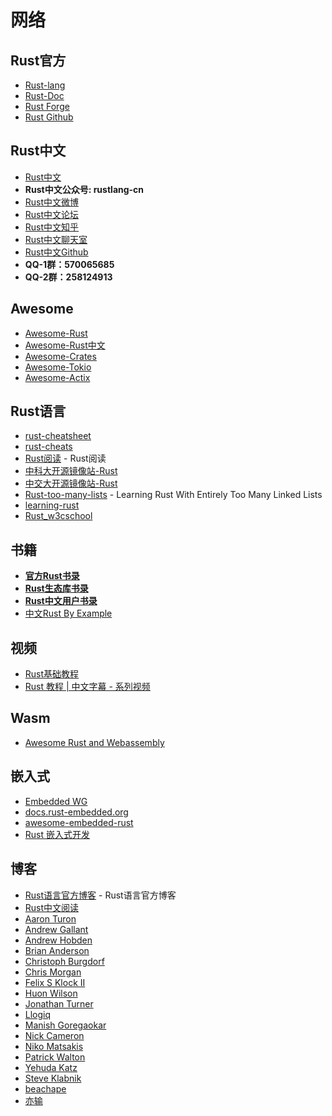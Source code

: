 # 网络

## Rust官方

* [Rust-lang]( https://www.rust-lang.org  )
* [Rust-Doc](https://rustlang-cn.org/office/rust/)
* [Rust Forge](https://forge.rust-lang.org/)
* [Rust Github](https://github.com/rust-lang)

## Rust中文

- [Rust中文](https://rustlang-cn.org)
- **Rust中文公众号: rustlang-cn**
- [Rust中文微博](https://weibo.com/kriry?is_all=1)
- [Rust中文论坛](http://kriry.com/a/community/rust)
- [Rust中文知乎](https://zhuanlan.zhihu.com/rustlang-cn)
- [Rust中文聊天室](https://riot.im/app/#/room/#rustlang-cn:matrix.org)
- [Rust中文Github](https://github.com/rustlang-cn)
- **QQ-1群：570065685**
- **QQ-2群：258124913**

## Awesome

- [Awesome-Rust](https://github.com/rust-unofficial/awesome-rust/blob/master/README.md)
- [Awesome-Rust中文](https://rustlang-cn.org/www/resource.html#rust%E4%B8%AD%E6%96%87)
- [Awesome-Crates](https://rustlang-cn.org/www/crates.html)
- [Awesome-Tokio](https://rustlang-cn.org/www/tokio.html)
- [Awesome-Actix](https://rustlang-cn.org/www/actix.html)

## Rust语言

* [rust-cheatsheet](https://upsuper.github.io/rust-cheatsheet)
* [rust-cheats](https://cheats.rs/)
* [Rust阅读](https://readrust.net/) - Rust阅读
* [中科大开源镜像站-Rust](https://mirrors.ustc.edu.cn/)
* [中交大开源镜像站-Rust](https://mirrors.sjtug.sjtu.edu.cn/#/)
* [Rust-too-many-lists](http://cglab.ca/~abeinges/blah/too-many-lists/book/) - Learning Rust With Entirely Too Many Linked Lists
* [learning-rust](https://learning-rust.github.io/docs/a1.why_rust.html)
* [Rust_w3cschool](https://www.w3cschool.cn/doc_rust/)

## 书籍

* [**官方Rust书录**](https://rustlang-cn.org/office/rust/)
* [**Rust生态库书录**](https://rustlang-cn.org/crates/)
* [**Rust中文用户书录**](https://rustlang-cn.org/users/)
* [中文Rust By Example](https://rustwiki.org/zh-CN/rust-by-example/index.html)

## 视频

* [Rust基础教程](https://nodelover.me/course/rust-basic)
* [Rust 教程 | 中文字幕 - 系列视频](https://space.bilibili.com/331415319?spm_id_from=333.788.b_765f7570696e666f.2)

## Wasm

* [Awesome Rust and Webassembly](https://github.com/rustwasm/awesome-rust-and-webassembly)

## 嵌入式

* [Embedded WG](https://github.com/rust-embedded/wg)
* [docs.rust-embedded.org](https://docs.rust-embedded.org/)
* [awesome-embedded-rust](https://github.com/rust-embedded/awesome-embedded-rust)
* [Rust 嵌入式开发](https://zhuanlan.zhihu.com/embedded-rust)

## 博客

* [Rust语言官方博客](https://blog.rust-lang.org/) - Rust语言官方博客
* [Rust中文阅读](https://rustlang-cn.org/read/)
* [Aaron Turon](http://aturon.github.io/)
* [Andrew Gallant](http://blog.burntsushi.net/)
* [Andrew Hobden](https://hoverbear.org/tags/#rust)
* [Brian Anderson](https://brson.github.io/blog/index.html)
* [Christoph Burgdorf](https://cburgdorf.wordpress.com/)
* [Chris Morgan](http://chrismorgan.info/blog/tags/rust.html)
* [Felix S Klock II](http://blog.pnkfx.org/)
* [Huon Wilson](https://huonw.github.io/blog/)
* [Jonathan Turner](http://www.jonathanturner.org/)
* [Llogiq](http://llogiq.github.io/)
* [Manish Goregaokar](https://manishearth.github.io/)
* [Nick Cameron](http://featherweightmusings.blogspot.fr/)
* [Niko Matsakis](http://smallcultfollowing.com/babysteps/)
* [Patrick Walton](https://pcwalton.github.io/)
* [Yehuda Katz](http://yehudakatz.com/)
* [Steve Klabnik](http://words.steveklabnik.com/)
* [beachape](https://beachape.com/)
* [亦输](http://www.cnblogs.com/pyzh)
